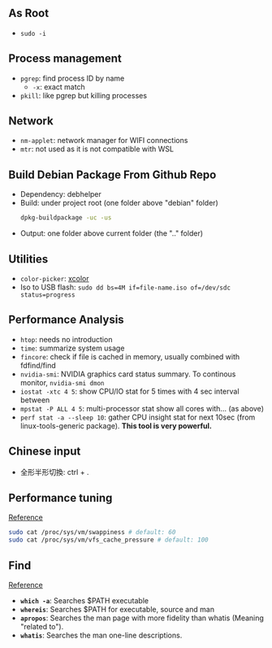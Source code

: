 ## As Root
- `sudo -i`

## Process management
- `pgrep`: find process ID by name
  - `-x`: exact match
- `pkill`: like pgrep but killing processes

## Network
- `nm-applet`: network manager for WIFI connections
- `mtr`: not used as it is not compatible with WSL

## Build Debian Package From Github Repo
- Dependency: debhelper
- Build: under project root (one folder above "debian" folder)
	```sh
	dpkg-buildpackage -uc -us
	```
- Output: one folder above current folder (the ".." folder)

## Utilities
- `color-picker`: [xcolor](https://github.com/Soft/xcolor)
- Iso to USB flash: `sudo dd bs=4M if=file-name.iso of=/dev/sdc status=progress`

## Performance Analysis
- `htop`: needs no introduction
- `time`: summarize system usage
- `fincore`: check if file is cached in memory, usually combined with fdfind/find
- `nvidia-smi`: NVIDIA graphics card status summary. To continous monitor, `nvidia-smi dmon`
- `iostat -xtc 4 5`: show CPU/IO stat for 5 times with 4 sec interval between
- `mpstat -P ALL 4 5`: multi-processor stat show all cores with... (as above)
- `perf stat -a --sleep 10`: gather CPU insight stat for next 10sec (from linux-tools-generic package). **This tool is very powerful.**

## Chinese input
- 全形半形切換: ctrl + .

## Performance tuning
[Reference](https://haydenjames.io/linux-performance-almost-always-add-swap-space/)
```bash
sudo cat /proc/sys/vm/swappiness # default: 60
sudo cat /proc/sys/vm/vfs_cache_pressure # default: 100
```

## Find
[Reference](https://www-howtogeek-com.cdn.ampproject.org/v/s/www.howtogeek.com/425408/how-to-use-all-linuxs-search-commands/amp/?amp_js_v=0.1#referrer=https%3A%2F%2Fwww.google.com&amp_tf=From%20%251%24s&ampshare=https%3A%2F%2Fwww.howtogeek.com%2F425408%2Fhow-to-use-all-linuxs-search-commands%2F)
- **`which -a`**: Searches $PATH executable
- **`whereis`**: Searches $PATH for executable, source and man
- **`apropos`**: Searches the man page with more fidelity than whatis (Meaning "related to").
- **`whatis`**: Searches the man one-line descriptions.
